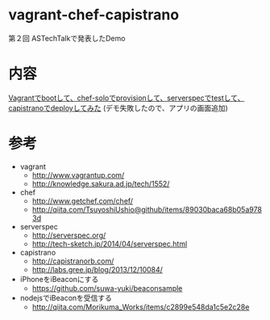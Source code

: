 vagrant-chef-capistrano
========================

第２回 ASTechTalkで発表したDemo

# 内容
[Vagrantでbootして、chef-soloでprovisionして、serverspecでtestして、capistranoでdeployしてみた](https://docs.google.com/presentation/d/1j_LR7AV6Zdbn3iP-XiKBJ1svkSakyOpCvATsbYjW1GA/edit?usp=sharing, "資料")
(デモ失敗したので、アプリの画面追加)

# 参考
* vagrant
    * http://www.vagrantup.com/
    * http://knowledge.sakura.ad.jp/tech/1552/
* chef
    * http://www.getchef.com/chef/
    * http://qiita.com/TsuyoshiUshio@github/items/89030baca68b05a9783d
* serverspec
    * http://serverspec.org/
    * http://tech-sketch.jp/2014/04/serverspec.html
* capistrano
    * http://capistranorb.com/
    * http://labs.gree.jp/blog/2013/12/10084/
* iPhoneをiBeaconにする
    * https://github.com/suwa-yuki/beaconsample
* nodejsでiBeaconを受信する
    * http://qiita.com/Morikuma_Works/items/c2899e548da1c5e2c28e
